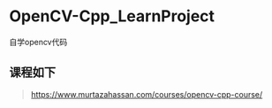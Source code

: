 # OpenCV-Cpp_LearnProject
自学opencv代码  
## 课程如下
> https://www.murtazahassan.com/courses/opencv-cpp-course/  
